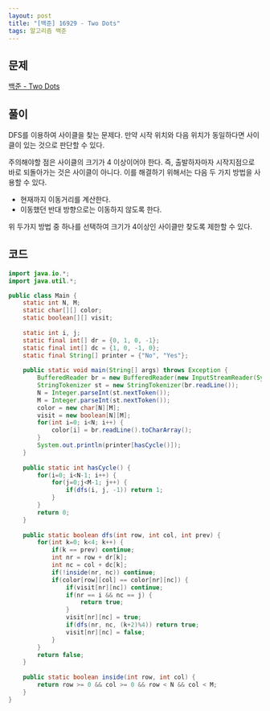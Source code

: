 ```yaml
---
layout: post
title: "[백준] 16929 - Two Dots"
tags: 알고리즘 백준
---
```


## 문제
[백준 - Two Dots](https://www.acmicpc.net/problem/16929)

## 풀이
DFS를 이용하여 사이클을 찾는 문제다.
만약 시작 위치와 다음 위치가 동일하다면 사이클이 있는 것으로 판단할 수 있다.

주의해야할 점은 사이클의 크기가 4 이상이어야 한다. 즉, 출발하자마자 시작지점으로 바로 되돌아가는 것은 사이클이 아니다. 이를 해결하기 위해서는 다음 두 가지 방법을 사용할 수 있다.

 - 현재까지 이동거리를 계산한다.
 - 이동했던 반대 방향으로는 이동하지 않도록 한다.

위 두가지 방법 중 하나를 선택하여 크기가 4이상인 사이클만 찾도록 제한할 수 있다.

## 코드

```java
import java.io.*;
import java.util.*;

public class Main {
	static int N, M;
	static char[][] color;
	static boolean[][] visit;
	
	static int i, j;
	static final int[] dr = {0, 1, 0, -1};
	static final int[] dc = {1, 0, -1, 0};
	static final String[] printer = {"No", "Yes"};
	
	public static void main(String[] args) throws Exception {
		BufferedReader br = new BufferedReader(new InputStreamReader(System.in));
		StringTokenizer st = new StringTokenizer(br.readLine());
		N = Integer.parseInt(st.nextToken());
		M = Integer.parseInt(st.nextToken());
		color = new char[N][M];
		visit = new boolean[N][M];
		for(int i=0; i<N; i++) {
			color[i] = br.readLine().toCharArray();
		}
		System.out.println(printer[hasCycle()]);
	}
	
	public static int hasCycle() {
		for(i=0; i<N-1; i++) {
			for(j=0;j<M-1; j++) {
				if(dfs(i, j, -1)) return 1;
			}
		}
		return 0;
	}
	
	public static boolean dfs(int row, int col, int prev) {
		for(int k=0; k<4; k++) {
			if(k == prev) continue;
			int nr = row + dr[k];
			int nc = col + dc[k];
			if(!inside(nr, nc)) continue;
			if(color[row][col] == color[nr][nc]) {
				if(visit[nr][nc]) continue;
				if(nr == i && nc == j) {
					return true;
				}
				visit[nr][nc] = true;
				if(dfs(nr, nc, (k+2)%4)) return true;
				visit[nr][nc] = false;
			}
		}
		return false;
	}
	
	public static boolean inside(int row, int col) {
		return row >= 0 && col >= 0 && row < N && col < M;
	}
}
```